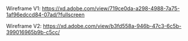 Wireframe V1: https://xd.adobe.com/view/719ce0da-a298-4988-7a75-1af96edccd84-07ad/?fullscreen

Wireframe V2: https://xd.adobe.com/view/b3fd558a-946b-47c3-6c5b-399016965b9b-c5cc/
